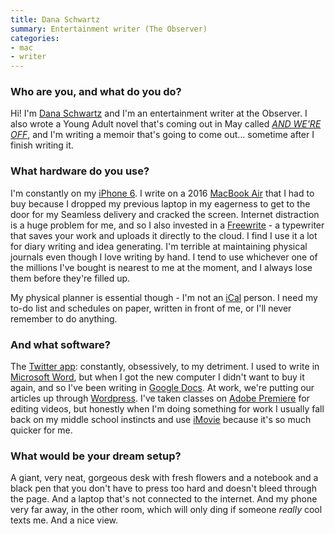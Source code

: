 ```yaml
---
title: Dana Schwartz
summary: Entertainment writer (The Observer)
categories:
- mac
- writer
---
```


### Who are you, and what do you do?

Hi! I'm [Dana Schwartz](http://www.danaschwartzdotcom.com/ "Dana's website.") and I'm an entertainment writer at the Observer. I also wrote a Young Adult novel that's coming out in May called [_AND WE'RE OFF_](http://www.penguinrandomhouse.com/books/540902/and-were-off-by-dana-schwartz/9780448493817/ "Dana's novel."), and I'm writing a memoir that's going to come out... sometime after I finish writing it. 

### What hardware do you use?

I'm constantly on my [iPhone 6][iphone-6]. I write on a 2016 [MacBook Air][macbook-air] that I had to buy because I dropped my previous laptop in my eagerness to get to the door for my Seamless delivery and cracked the screen. Internet distraction is a huge problem for me, and so I also invested in a [Freewrite][] - a typewriter that saves your work and uploads it directly to the cloud. I find I use it a lot for diary writing and idea generating. I'm terrible at maintaining physical journals even though I love writing by hand. I tend to use whichever one of the millions I've bought is nearest to me at the moment, and I always lose them before they're filled up.

My physical planner is essential though - I'm not an [iCal][] person. I need my to-do list and schedules on paper, written in front of me, or I'll never remember to do anything.

### And what software?

The [Twitter app][twitter-ios]: constantly, obsessively, to my detriment. I used to write in [Microsoft Word][word], but when I got the new computer I didn't want to buy it again, and so I've been writing in [Google Docs][google-docs]. At work, we're putting our articles up through [Wordpress][]. I've taken classes on [Adobe Premiere][premiere] for editing videos, but honestly when I'm doing something for work I usually fall back on my middle school instincts and use [iMovie][] because it's so much quicker for me. 

### What would be your dream setup?

A giant, very neat, gorgeous desk with fresh flowers and a notebook and a black pen that you don't have to press too hard and doesn't bleed through the page. And a laptop that's not connected to the internet. And my phone very far away, in the other room, which will only ding if someone _really_ cool texts me. And a nice view.

[freewrite]: https://getfreewrite.com/ "A distraction-free smart typewriter."
[google-docs]: https://en.wikipedia.org/wiki/Google_Docs "A web-based office suite."
[ical]: https://en.wikipedia.org/wiki/Calendar_(Apple) "The calendar software included with macOS."
[imovie]: https://www.apple.com/imovie/ "A Mac OS X video editor, included in iLife."
[iphone-6]: https://en.wikipedia.org/wiki/IPhone_6 "A smartphone."
[macbook-air]: https://www.apple.com/macbook-air/ "A very thin laptop."
[premiere]: https://www.adobe.com/products/premiere.html "A video editing suite."
[twitter-ios]: https://itunes.apple.com/app/twitter/id333903271 "A Twitter client."
[word]: https://products.office.com/en-us/word "A document editor."
[wordpress]: https://wordpress.com/ "Weblog publishing software."
